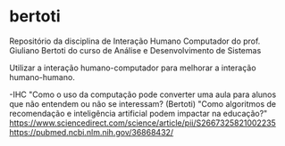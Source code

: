 # bertoti
Repositório da disciplina de Interação Humano Computador do prof. Giuliano Bertoti do curso de Análise e Desenvolvimento de Sistemas


Utilizar a interação humano-computador para melhorar a interação humano-humano.

-IHC
"Como o uso da computação pode converter uma aula para alunos que não entendem ou não se interessam? (Bertoti)
"Como algoritmos de recomendação e inteligência artificial podem impactar na educação?"
https://www.sciencedirect.com/science/article/pii/S2667325821002235
https://pubmed.ncbi.nlm.nih.gov/36868432/
